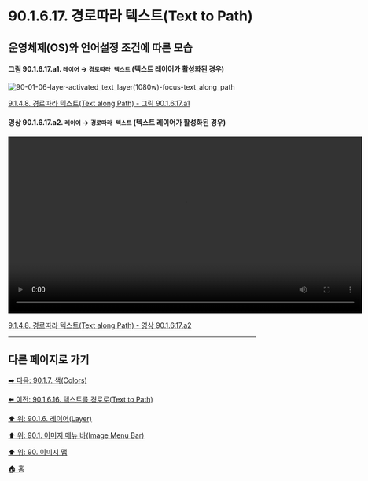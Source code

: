 # 90.1.6.17. 경로따라 텍스트(Text to Path)
## 운영체제(OS)와 언어설정 조건에 따른 모습

<a id="90-01-06-17-a1"></a>

#### 그림 90.1.6.17.a1. `레이어` → `경로따라 텍스트` (텍스트 레이어가 활성화된 경우)
![90-01-06-layer-activated_text_layer(1080w)-focus-text_along_path](https://github.com/wonder13662/gimp/assets/15767104/b1984799-39f9-442e-9be0-8dadbe878a7e)

[9.1.4.8. 경로따라 텍스트(Text along Path) - 그림 90.1.6.17.a1](./09-01-04-08-text_along_path.md#90-01-06-17-a1)

<a id="90-01-06-17-a2"></a>

#### 영상 90.1.6.17.a2. `레이어` → `경로따라 텍스트` (텍스트 레이어가 활성화된 경우)
<video controls="controls" width="720" src="https://github.com/wonder13662/gimp/assets/15767104/d0a59058-784d-4cf9-abd7-b2284e699b7b"></video>

[9.1.4.8. 경로따라 텍스트(Text along Path) - 영상 90.1.6.17.a2](./09-01-04-08-text_along_path.md#90-01-06-17-a2)

***

## 다른 페이지로 가기

[➡️ 다음: 90.1.7. 색(Colors)](./90-01-07-colors.md)

[⬅️ 이전: 90.1.6.16. 텍스트를 경로로(Text to Path)](./90-01-06-layerx-16-text_to_path.md)

[⬆️ 위: 90.1.6. 레이어(Layer)](./90-01-06-layer.md)

[⬆️ 위: 90.1. 이미지 메뉴 바(Image Menu Bar)](./90-01-00-image-menu-bar.md)

[⬆️ 위: 90. 이미지 맵](./90-00-image-map.md)

[🏠 홈](./00-home.md)
